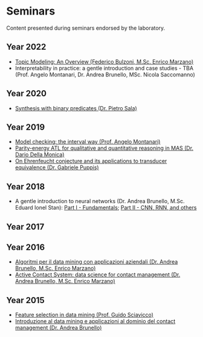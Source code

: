 # Seminars
Content presented during seminars endorsed by the laboratory.


## Year 2022

* [Topic Modeling: An Overview (Federico Bulzoni, M.Sc. Enrico Marzano)](https://github.com/dslab-uniud/teaching/blob/main/seminars/2022/TopicModeling_an_overview.pdf)
* Interpretability in practice: a gentle introduction and case studies - TBA (Prof. Angelo Montanari, Dr. Andrea Brunello, MSc. Nicola Saccomanno)

## Year 2020

* [Synthesis with binary predicates (Dr. Pietro Sala)](https://github.com/dslab-uniud/teaching/blob/main/seminars/2020/Synthesis_Binary_Predicates.pdf)

## Year 2019
* [Model checking: the interval way (Prof. Angelo Montanari)](https://overlay.uniud.it/activities/iFM2/ifm2-montanari.pdf)
* [Parity-energy ATL for qualitative and quantitative reasoning in MAS (Dr. Dario Della Monica)](https://overlay.uniud.it/activities/iFM2/ifm2-della-monica.pdf)
* [On Ehrenfeucht conjecture and its applications to transducer equivalence (Dr. Gabriele Puppis)](https://overlay.uniud.it/activities/iFM2/ifm2-puppis.zip)

## Year 2018

* A gentle introduction to neural networks (Dr. Andrea Brunello, M.Sc. Eduard Ionel Stan): [Part I - Fundamentals](https://github.com/dslab-uniud/teaching/blob/main/seminars/2018/An_Introduction_to_Neural_Networks.pdf); [Part II - CNN, RNN, and others](https://github.com/dslab-uniud/teaching/blob/main/seminars/2018/Neural_Networks.pdf) 

## Year 2017

## Year 2016
* [Algoritmi per il data mining con applicazioni aziendali (Dr. Andrea Brunello, M.Sc. Enrico Marzano)](https://github.com/dslab-uniud/teaching/blob/main/seminars/2016/Algoritmi_Data_Mining_Applicazioni_Aziendali.pdf)
* [Active Contact System: data science for contact management (Dr. Andrea Brunello, M.Sc. Enrico Marzano)](https://github.com/dslab-uniud/teaching/blob/main/seminars/2016/Active_Contact_System.pdf)

## Year 2015
* [Feature selection in data mining (Prof. Guido Sciavicco)](https://github.com/dslab-uniud/teaching/blob/main/seminars/2015/Feature_Selection_in_Data_Mining.pdf)
* [Introduzione al data mining e applicazioni al dominio del contact management (Dr. Andrea Brunello)](https://github.com/dslab-uniud/teaching/blob/main/seminars/2015/An_Introduction_To_Data_Mining.pdf)
